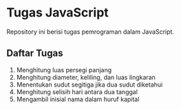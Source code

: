 # Tugas JavaScript

Repository ini berisi tugas pemrograman dalam JavaScript.

## Daftar Tugas
1. Menghitung luas persegi panjang
2. Menghitung diameter, keliling, dan luas lingkaran
3. Menentukan sudut segitiga jika dua sudut diketahui
4. Menghitung selisih hari antara dua tanggal
5. Mengambil inisial nama dalam huruf kapital



